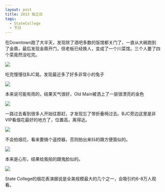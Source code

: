 ```yaml
---
layout: post
title: 2013 独立日
tags: 
  - StateCollege
  - 节日
---
```

在Downtown跑了大半天，发现除了酒吧多数的饭馆都关门了，一直从大碗跑到了金鼎，最后发现金鼎开门，但老板已经换人，变成了一个川菜馆。三个人要了四个菜竟然没吃完。

![](http://farm6.staticflickr.com/5455/9211286531_2ccdbcfb2b_z.jpg)

吃完慢慢往BJC晃。发现最近多了好多非常小的兔子

![](http://farm6.staticflickr.com/5344/9211170567_3c619ce726_z.jpg)

本来说可能有雨的，结果天气很好，Old Main被洒上了一层很漂亮的金色

![](http://farm3.staticflickr.com/2818/9213951200_a446cebc08.jpg)

一路过去看到很多人开始往那赶，才发现忘了带折叠椅过去。BJC旁边这里是非VIP看烟花最好的地方了，位置高，离得近。

![](http://farm8.staticflickr.com/7386/9214066814_a1a314fa48_z.jpg)

不会拍烟花，看来要搞个遥控器，否则拍出来抖的跟方便面似的。

![](http://farm4.staticflickr.com/3811/9213951124_e1e5220990_z.jpg)

本来是心形，结果给我拍的跟鬼脸似的。

![](http://farm8.staticflickr.com/7447/9211169327_baa3643758_z.jpg)

State College的烟花表演据说是全美规模最大的几个之一，会吸引约6-8万人观看。
